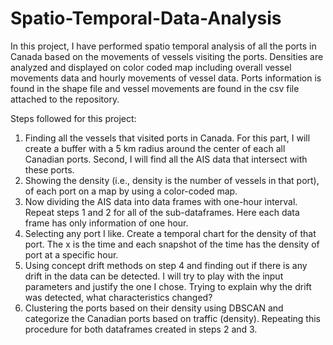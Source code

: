 # Spatio-Temporal-Data-Analysis

In this project, I have performed spatio temporal analysis of all the ports in Canada based on the movements of vessels visiting the ports.
Densities are analyzed and displayed on color coded map including overall vessel movements data and hourly movements of vessel data.
Ports information is found in the shape file and vessel movements are found in the csv file attached to the repository.

Steps followed for this project:

1. Finding all the vessels that visited ports in Canada. For this part, I will create a buffer
with a 5 km radius around the center of each all Canadian ports. Second, I will find
all the AIS data that intersect with these ports. 
2. Showing the density (i.e., density is the number of vessels in that port), of each port on a map by
using a color-coded map. 
3. Now dividing the AIS data into data frames with one-hour interval. Repeat steps 1 and 2 for all
of the sub-dataframes. Here each data frame has only information of one hour. 
4. Selecting any port I like. Create a temporal chart for the density of that port. The x is the time
and each snapshot of the time has the density of port at a specific hour. 
5. Using concept drift methods on step 4 and finding out if there is any drift in the data can be
detected. I will try to play with the input parameters and justify the one I chose. Trying to explain why
the drift was detected, what characteristics changed? 
6. Clustering the ports based on their density using DBSCAN and categorize the Canadian ports
based on traffic (density). Repeating this procedure for both dataframes created in steps 2 and 3.
